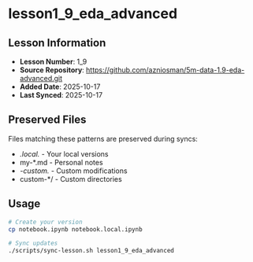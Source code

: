 # lesson1_9_eda_advanced

## Lesson Information
- **Lesson Number**: 1_9
- **Source Repository**: https://github.com/azniosman/5m-data-1.9-eda-advanced.git
- **Added Date**: 2025-10-17
- **Last Synced**: 2025-10-17

## Preserved Files
Files matching these patterns are preserved during syncs:
- *.local.* - Your local versions
- my-*.md - Personal notes
- *-custom.* - Custom modifications
- custom-*/ - Custom directories

## Usage
```bash
# Create your version
cp notebook.ipynb notebook.local.ipynb

# Sync updates
./scripts/sync-lesson.sh lesson1_9_eda_advanced
```
